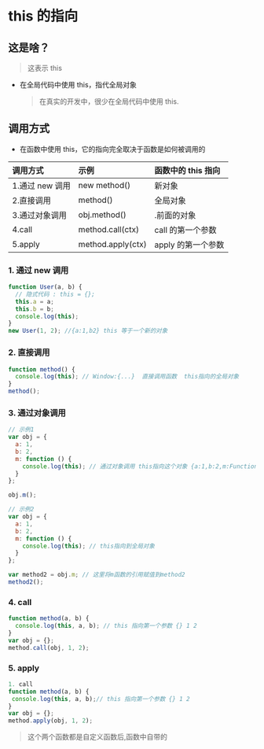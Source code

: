 # this 的指向

## 这是啥？

> 这表示 this

- 在全局代码中使用 this，指代全局对象

  > 在真实的开发中，很少在全局代码中使用 this.

## 调用方式

- 在函数中使用 this，它的指向完全取决于函数是如何被调用的

| 调用方式        | 示例              | 函数中的 this 指向 |
| :-------------- | :---------------- | :----------------- |
| 1.通过 new 调用 | new method()      | 新对象             |
| 2.直接调用      | method()          | 全局对象           |
| 3.通过对象调用  | obj.method()      | .前面的对象        |
| 4.call          | method.call(ctx)  | call 的第一个参数  |
| 5.apply         | method.apply(ctx) | apply 的第一个参数 |

### 1. 通过 new 调用

```js
function User(a, b) {
  // 隐式代码 : this = {};
  this.a = a;
  this.b = b;
  console.log(this);
}
new User(1, 2); //{a:1,b2} this 等于一个新的对象
```

### 2. 直接调用

```js
function method() {
  console.log(this); // Window:{...}  直接调用函数  this指向的全局对象
}
method();
```

### 3. 通过对象调用

```js
// 示例1
var obj = {
  a: 1,
  b: 2,
  m: function () {
    console.log(this); // 通过对象调用 this指向这个对象 {a:1,b:2,m:Function}
  }
};

obj.m();

// 示例2
var obj = {
  a: 1,
  b: 2,
  m: function () {
    console.log(this); // this指向到全局对象
  }
};

var method2 = obj.m; // 这里将m函数的引用赋值到method2
method2();
```

### 4. call

```js
function method(a, b) {
  console.log(this, a, b); // this 指向第一个参数 {} 1 2
}
var obj = {};
method.call(obj, 1, 2);
```

### 5. apply

```js
1. call
function method(a, b) {
 console.log(this, a, b);// this 指向第一个参数 {} 1 2
}
var obj = {};
method.apply(obj, 1, 2);
```

> 这个两个函数都是自定义函数后,函数中自带的
